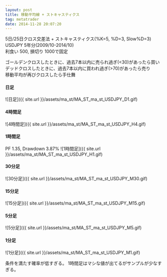 ```yaml
---
layout: post
title: 移動平均線 + ストキャスティクス
tag: metatrader
date: 2014-11-28 20:07:20
---
```


5日/25日クロス交差法 + ストキャスティクス(%K=5, %D=3, Slow%D=3)  
USDJPY 5年分(2009/10-2014/10)  
利食い 500, 損切り 1000で固定  

ゴールデンクロスしたときに、過去7本以内に売られ過ぎ(<30)があったら買い  
デッドクロスしたときに、過去7本以内に買われ過ぎ(>70)があったら売り  
移動平均が再びクロスしたら手仕舞  

#### 日足
![日足]({{ site.url }}/assets/ma_st/MA_ST_ma_st_USDJPY_D1.gif)  
  
#### 4時間足
![4時間足]({{ site.url }}/assets/ma_st/MA_ST_ma_st_USDJPY_H4.gif)  
  
#### 1時間足
PF 1.35, Drawdown 3.87%
![1時間足]({{ site.url }}/assets/ma_st/MA_ST_ma_st_USDJPY_H1.gif)  
  
#### 30分足
![30分足]({{ site.url }}/assets/ma_st/MA_ST_ma_st_USDJPY_M30.gif)  
  
#### 15分足
![15分足]({{ site.url }}/assets/ma_st/MA_ST_ma_st_USDJPY_M15.gif)  
  
#### 5分足
![5分足]({{ site.url }}/assets/ma_st/MA_ST_ma_st_USDJPY_M5.gif)  
  
#### 1分足
![1分足]({{ site.url }}/assets/ma_st/MA_ST_ma_st_USDJPY_M1.gif)  

条件を満たす確率が低すぎる。
1時間足はマシな値が出てるがサンプルが少なすぎる。